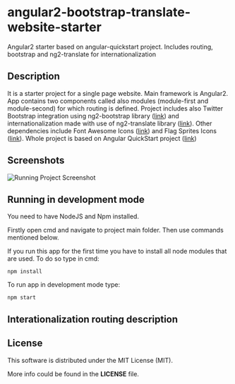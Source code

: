 # angular2-bootstrap-translate-website-starter
Angular2 starter based on angular-quickstart project. Includes routing, bootstrap and ng2-translate for internationalization

## Description

It is a starter project for a single page website. Main framework is Angular2. App contains two components called also modules (module-first and module-second) for which routing is defined. Project includes also Twitter Bootstrap integration using ng2-bootstrap library ([link](https://github.com/valor-software/ng2-bootstrap)) and internationalization made with use of ng2-translate library ([link](https://github.com/ngx-translate/core)). Other dependencies include Font Awesome Icons ([link](http://fontawesome.io/icons/)) and Flag Sprites Icons ([link](https://www.flag-sprites.com/)). Whole project is based on Angular QuickStart project ([link](https://github.com/angular/quickstart))

## Screenshots

![Running Project Screenshot](https://raw.githubusercontent.com/lukedd3/angular2-bootstrap-translate-website-starter/master/README%20assets/screenshot.png)

## Running in development mode

You need to have NodeJS and Npm installed.

Firstly open cmd and navigate to project main folder. Then use commands mentioned below.

If you run this app for the first time you have to install all node modules that are used. To do so type in cmd:
```
npm install
```

To run app in development mode type:
```
npm start
```
## Interationalization routing description

## License

This software is distributed under the MIT License (MIT).

More info could be found in the **LICENSE** file.
